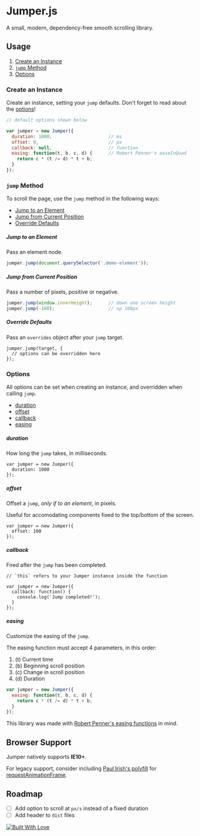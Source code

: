 # Jumper.js

A small, modern, dependency-free smooth scrolling library.

## Usage

1. [Create an Instance](https://github.com/callmecavs/jumper.js#create-an-instance)
2. [`jump` Method](https://github.com/callmecavs/jumper.js#jump-method)
3. [Options](https://github.com/callmecavs/jumper.js#options)

### Create an Instance

Create an instance, setting your `jump` defaults. Don't forget to read about the [options]()!

```javascript
// default options shown below

var jumper = new Jumper({
  duration: 1000,                     // ms
  offset: 0,                          // px
  callback: null,                     // function
  easing: function(t, b, c, d) {      // Robert Penner's easeInQuad
    return c * (t /= d) * t + b;
  }
});
```

### `jump` Method

To scroll the page, use the `jump` method in the following ways:

* [Jump to an Element](https://github.com/callmecavs/jumper.js#jump-to-an-element)
* [Jump from Current Position](https://github.com/callmecavs/jumper.js#jump-from-current-position)
* [Override Defaults](https://github.com/callmecavs/jumper.js#override-defaults)

##### Jump to an Element

Pass an element node.

```javascript
jumper.jump(document.querySelector('.demo-element'));
```

##### Jump from Current Position

Pass a number of pixels, positive or negative.

```javascript
jumper.jump(window.innerHeight);      // down one screen height
jumper.jump(-100);                    // up 100px
```

##### Override Defaults

Pass an `overrides` object after your `jump` target.

```
jumper.jump(target, {
  // options can be overridden here
});
```

### Options

All options can be set when creating an instance, and overridden when calling `jump`.

* [duration]()
* [offset]()
* [callback]()
* [easing]()

##### duration

How long the `jump` takes, in milliseconds.

```
var jumper = new Jumper({
  duration: 1000
});
```

##### offset

Offset a `jump`, _only if to an element_, in pixels.

Useful for accomodating components fixed to the top/bottom of the screen.

```
var jumper = new Jumper({
  offset: 100
});
```

##### callback

Fired after the `jump` has been completed.

```
// `this` refers to your Jumper instance inside the function

var jumper = new Jumper({
  callback: function() {
    console.log('Jump completed!');
  }
});
```

##### easing

Customize the easing of the `jump`.

The easing function must accept 4 parameters, in this order:

1. (t) Current time
2. (b) Beginning scroll position
3. (c) Change in scroll position
4. (d) Duration

```javascript
var jumper = new Jumper({
  easing: function(t, b, c, d) {
    return c * (t /= d) * t + b;
  }
});
```

This library was made with [Robert Penner's easing functions](https://github.com/danro/jquery-easing/blob/master/jquery.easing.js) in mind.

## Browser Support

Jumper natively supports **IE10+**.

For legacy support, consider including [Paul Irish's polyfill](https://gist.github.com/paulirish/1579671) for [requestAnimationFrame](https://developer.mozilla.org/en-US/docs/Web/API/window/requestAnimationFrame).

## Roadmap

- [ ] Add option to scroll at `px/s` instead of a fixed duration
- [ ] Add header to `dist` files

[![Built With Love](http://forthebadge.com/images/badges/built-with-love.svg)](http://forthebadge.com)
